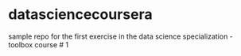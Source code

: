 # datasciencecoursera
sample repo for the first exercise in the data science specialization - toolbox course # 1 
